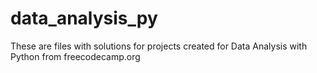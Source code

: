 # data_analysis_py
These are files with solutions for projects created for Data Analysis with Python from freecodecamp.org
